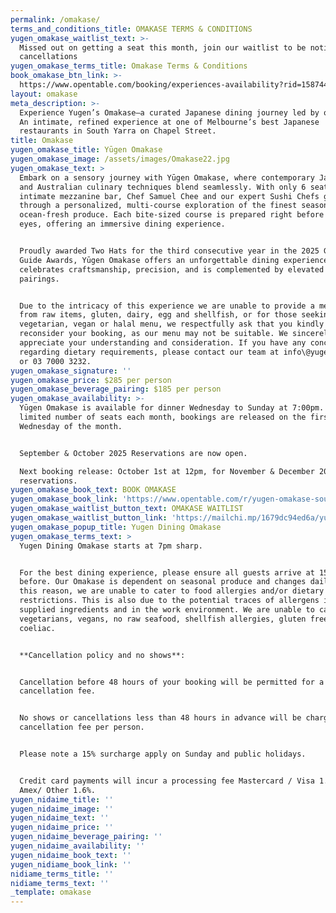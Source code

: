 ```yaml
---
permalink: /omakase/
terms_and_conditions_title: OMAKASE TERMS & CONDITIONS
yugen_omakase_waitlist_text: >-
  Missed out on getting a seat this month, join our waitlist to be notified of
  cancellations
yugen_omakase_terms_title: Omakase Terms & Conditions
book_omakase_btn_link: >-
  https://www.opentable.com/booking/experiences-availability?rid=158744&restref=158744&experienceId=192524&utm_source=external&utm_medium=referral&utm_campaign=shared
layout: omakase
meta_description: >-
  Experience Yugen’s Omakase—a curated Japanese dining journey led by our chefs.
  An intimate, refined experience at one of Melbourne’s best Japanese
  restaurants in South Yarra on Chapel Street.
title: Omakase
yugen_omakase_title: Yūgen Omakase
yugen_omakase_image: /assets/images/Omakase22.jpg
yugen_omakase_text: >
  Embark on a sensory journey with Yūgen Omakase, where contemporary Japanese
  and Australian culinary techniques blend seamlessly. With only 6 seats at our
  intimate mezzanine bar, Chef Samuel Chee and our expert Sushi Chefs guide you
  through a personalized, multi-course exploration of the finest seasonal and
  ocean-fresh produce. Each bite-sized course is prepared right before your
  eyes, offering an immersive dining experience.


  Proudly awarded Two Hats for the third consecutive year in the 2025 Good Food
  Guide Awards, Yūgen Omakase offers an unforgettable dining experience that
  celebrates craftsmanship, precision, and is complemented by elevated beverage
  pairings.


  Due to the intricacy of this experience we are unable to provide a menu free
  from raw items, gluten, dairy, egg and shellfish, or for those seeking a fully
  vegetarian, vegan or halal menu, we respectfully ask that you kindly
  reconsider your booking, as our menu may not be suitable. We sincerely
  appreciate your understanding and consideration. If you have any concerns
  regarding dietary requirements, please contact our team at info\@yugen.com.au
  or 03 7000 3232.
yugen_omakase_signature: ''
yugen_omakase_price: $285 per person
yugen_omakase_beverage_pairing: $185 per person
yugen_omakase_availability: >-
  Yūgen Omakase is available for dinner Wednesday to Sunday at 7:00pm. With a
  limited number of seats each month, bookings are released on the first
  Wednesday of the month.


  September & October 2025 Reservations are now open.

  Next booking release: October 1st at 12pm, for November & December 2025
  reservations.
yugen_omakase_book_text: BOOK OMAKASE
yugen_omakase_book_link: 'https://www.opentable.com/r/yugen-omakase-south-yarra'
yugen_omakase_waitlist_button_text: OMAKASE WAITLIST
yugen_omakase_waitlist_button_link: 'https://mailchi.mp/1679dc94ed6a/yugen-omakase'
yugen_omakase_popup_title: Yugen Dining Omakase
yugen_omakase_terms_text: >
  Yugen Dining Omakase starts at 7pm sharp.


  For the best dining experience, please ensure all guests arrive at 15 mins
  before. Our Omakase is dependent on seasonal produce and changes daily. For
  this reason, we are unable to cater to food allergies and/or dietary
  restrictions. This is also due to the potential traces of allergens in the
  supplied ingredients and in the work environment. We are unable to cater for
  vegetarians, vegans, no raw seafood, shellfish allergies, gluten free, soy and
  coeliac.


  **Cancellation policy and no shows**:


  Cancellation before 48 hours of your booking will be permitted for a no
  cancellation fee.


  No shows or cancellations less than 48 hours in advance will be charged a $285
  cancellation fee per person.


  Please note a 15% surcharge apply on Sunday and public holidays.


  Credit card payments will incur a processing fee Mastercard / Visa 1.2% -
  Amex/ Other 1.6%.
yugen_nidaime_title: ''
yugen_nidaime_image: ''
yugen_nidaime_text: ''
yugen_nidaime_price: ''
yugen_nidaime_beverage_pairing: ''
yugen_nidaime_availability: ''
yugen_nidaime_book_text: ''
yugen_nidiame_book_link: ''
nidiame_terms_title: ''
nidiame_terms_text: ''
_template: omakase
---
```


